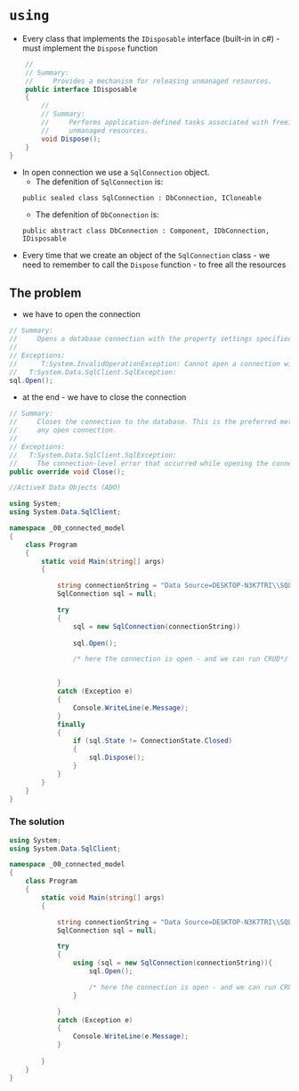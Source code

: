 # `using` 
* Every class that implements the `IDisposable` interface (built-in in c#) - must implement the `Dispose` function

```csharp
    //
    // Summary:
    //     Provides a mechanism for releasing unmanaged resources.
    public interface IDisposable
    {
        //
        // Summary:
        //     Performs application-defined tasks associated with freeing, releasing, or resetting
        //     unmanaged resources.
        void Dispose();
    }
}
```

* In open connection we use a `SqlConnection` object.    
    * The defenition of `SqlConnection` is:
    ```
    public sealed class SqlConnection : DbConnection, ICloneable
    ```
    * The defenition of `DbConnection`  is:
    ```
    public abstract class DbConnection : Component, IDbConnection, IDisposable
    ```
* Every time that we create an object of the `SqlConnection` class - we need to remember to call the `Dispose` function - to free all the resources

## The problem

* we have to open the connection
```csharp
// Summary:
//     Opens a database connection with the property settings specified by the System.Data.SqlClient.SqlConnection.ConnectionString.
//
// Exceptions:
//      T:System.InvalidOperationException: Cannot open a connection without specifying a data source or server.
//   T:System.Data.SqlClient.SqlException:
sql.Open();
```
* at the end - we have to close the connection
```csharp
// Summary:
//     Closes the connection to the database. This is the preferred method of closing
//     any open connection.
//
// Exceptions:
//   T:System.Data.SqlClient.SqlException:
//     The connection-level error that occurred while opening the connection.
public override void Close();
```
```csharp
//ActiveX Data Objects (ADO)

using System;
using System.Data.SqlClient;

namespace _00_connected_model
{
    class Program
    {
        static void Main(string[] args)
        {

            string connectionString = "Data Source=DESKTOP-N3K7TRI\\SQLEXPRESS;Initial Catalog=Northwind;Integrated Security=True";
            SqlConnection sql = null;

            try
            {
                sql = new SqlConnection(connectionString))
                
                sql.Open();

                /* here the connection is open - and we can run CRUD*/


            }
            catch (Exception e)
            {
                Console.WriteLine(e.Message);
            }
            finally
            {
                if (sql.State != ConnectionState.Closed)
                {
                    sql.Dispose();
                }
            }
        }
    }
}

```

### The solution
```csharp
using System;
using System.Data.SqlClient;

namespace _00_connected_model
{
    class Program
    {
        static void Main(string[] args)
        {

            string connectionString = "Data Source=DESKTOP-N3K7TRI\\SQLEXPRESS;Initial Catalog=Northwind;Integrated Security=True";
            SqlConnection sql = null;

            try
            {
                using (sql = new SqlConnection(connectionString)){               
                    sql.Open();

                    /* here the connection is open - and we can run CRUD*/
                }

            }
            catch (Exception e)
            {
                Console.WriteLine(e.Message);
            }
           
        }
    }
}
```